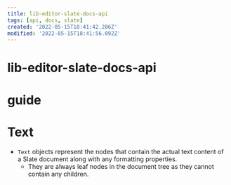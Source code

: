 ```yaml
---
title: lib-editor-slate-docs-api
tags: [api, docs, slate]
created: '2022-05-15T18:41:42.286Z'
modified: '2022-05-15T18:41:56.092Z'
---
```


# lib-editor-slate-docs-api

# guide

# Text
- `Text` objects represent the nodes that contain the actual text content of a Slate document along with any formatting properties. 
  - They are always leaf nodes in the document tree as they cannot contain any children.

